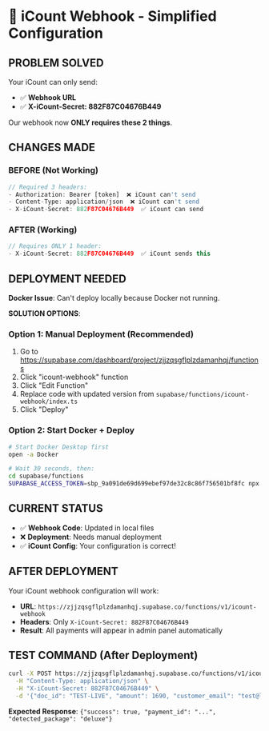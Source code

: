# 🎯 iCount Webhook - Simplified Configuration

## **PROBLEM SOLVED**
Your iCount can only send:
- ✅ **Webhook URL**
- ✅ **X-iCount-Secret: 882F87C04676B449**

Our webhook now **ONLY requires these 2 things**.

## **CHANGES MADE**

### **BEFORE (Not Working)**
```typescript
// Required 3 headers:
- Authorization: Bearer [token]  ❌ iCount can't send
- Content-Type: application/json  ❌ iCount can't send  
- X-iCount-Secret: 882F87C04676B449  ✅ iCount can send
```

### **AFTER (Working)**
```typescript
// Requires ONLY 1 header:
- X-iCount-Secret: 882F87C04676B449  ✅ iCount sends this
```

## **DEPLOYMENT NEEDED**

**Docker Issue**: Can't deploy locally because Docker not running.

**SOLUTION OPTIONS**:

### **Option 1: Manual Deployment (Recommended)**
1. Go to https://supabase.com/dashboard/project/zjjzqsgflplzdamanhqj/functions
2. Click "icount-webhook" function
3. Click "Edit Function" 
4. Replace code with updated version from `supabase/functions/icount-webhook/index.ts`
5. Click "Deploy"

### **Option 2: Start Docker + Deploy**
```bash
# Start Docker Desktop first
open -a Docker

# Wait 30 seconds, then:
cd supabase/functions
SUPABASE_ACCESS_TOKEN=sbp_9a091de69d699ebef97de32c8c86f756501bf8fc npx supabase functions deploy icount-webhook --project-ref zjjzqsgflplzdamanhqj
```

## **CURRENT STATUS**
- ✅ **Webhook Code**: Updated in local files
- ❌ **Deployment**: Needs manual deployment
- ✅ **iCount Config**: Your configuration is correct!

## **AFTER DEPLOYMENT**
Your iCount webhook configuration will work:
- **URL**: `https://zjjzqsgflplzdamanhqj.supabase.co/functions/v1/icount-webhook`
- **Headers**: Only `X-iCount-Secret: 882F87C04676B449`
- **Result**: All payments will appear in admin panel automatically

## **TEST COMMAND (After Deployment)**
```bash
curl -X POST https://zjjzqsgflplzdamanhqj.supabase.co/functions/v1/icount-webhook \
  -H "Content-Type: application/json" \
  -H "X-iCount-Secret: 882F87C04676B449" \
  -d '{"doc_id": "TEST-LIVE", "amount": 1690, "customer_email": "test@live.com", "customer_name": "Live Test"}'
```

**Expected Response**: `{"success": true, "payment_id": "...", "detected_package": "deluxe"}` 